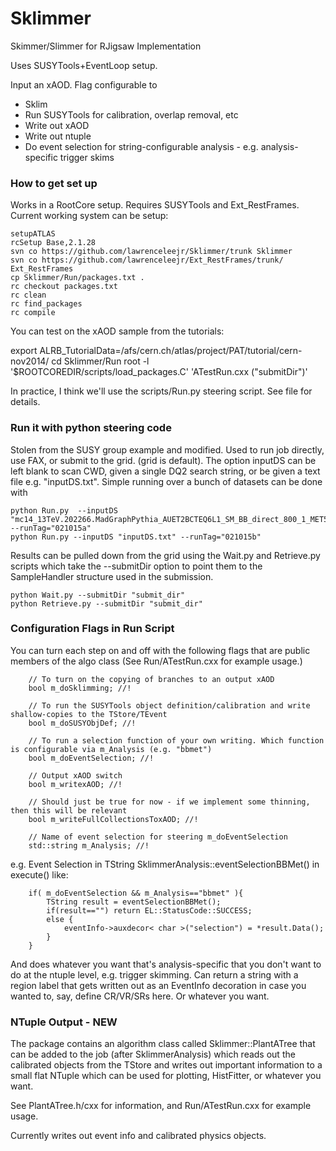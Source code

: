 Sklimmer
========

Skimmer/Slimmer for RJigsaw Implementation

Uses SUSYTools+EventLoop setup.

Input an xAOD. Flag configurable to

- Sklim
- Run SUSYTools for calibration, overlap removal, etc
- Write out xAOD
- Write out ntuple
- Do event selection for string-configurable analysis - e.g. analysis-specific trigger skims


### How to get set up

Works in a RootCore setup. Requires SUSYTools and Ext_RestFrames. Current working system can be setup:

```
setupATLAS
rcSetup Base,2.1.28
svn co https://github.com/lawrenceleejr/Sklimmer/trunk Sklimmer
svn co https://github.com/lawrenceleejr/Ext_RestFrames/trunk/ Ext_RestFrames
cp Sklimmer/Run/packages.txt .
rc checkout packages.txt
rc clean
rc find_packages
rc compile
```

You can test on the xAOD sample from the tutorials:

export ALRB_TutorialData=/afs/cern.ch/atlas/project/PAT/tutorial/cern-nov2014/
cd Sklimmer/Run
root -l '$ROOTCOREDIR/scripts/load_packages.C' 'ATestRun.cxx ("submitDir")'

In practice, I think we'll use the scripts/Run.py steering script. See file for details.


### Run it with python steering code

Stolen from the SUSY group example and modified. Used to run job directly, use FAX, or submit to the grid. (grid is default). The option inputDS can be left blank to scan CWD, given a single DQ2 search string, or be given a text file e.g. "inputDS.txt". Simple running over a bunch of datasets can be done with

```
python Run.py  --inputDS "mc14_13TeV.202266.MadGraphPythia_AUET2BCTEQ6L1_SM_BB_direct_800_1_MET50.merge.AOD.e3064_s1982_s2008_r5787_r5853/" --runTag="021015a"
python Run.py --inputDS "inputDS.txt" --runTag="021015b"
```

Results can be pulled down from the grid using the Wait.py and Retrieve.py scripts which take the --submitDir option to point them to the SampleHandler structure used in the submission.

```
python Wait.py --submitDir "submit_dir"
python Retrieve.py --submitDir "submit_dir"
```


### Configuration Flags in Run Script

You can turn each step on and off with the following flags that are public members of the algo class (See Run/ATestRun.cxx for example usage.)

```
	// To turn on the copying of branches to an output xAOD
	bool m_doSklimming; //!

	// To run the SUSYTools object definition/calibration and write shallow-copies to the TStore/TEvent
	bool m_doSUSYObjDef; //!

	// To run a selection function of your own writing. Which function is configurable via m_Analysis (e.g. "bbmet")
	bool m_doEventSelection; //!

	// Output xAOD switch
	bool m_writexAOD; //!

	// Should just be true for now - if we implement some thinning, then this will be relevant
	bool m_writeFullCollectionsToxAOD; //!
 
	// Name of event selection for steering m_doEventSelection
	std::string m_Analysis; //!
```


e.g. Event Selection in TString SklimmerAnalysis::eventSelectionBBMet() in execute() like:

```
	if( m_doEventSelection && m_Analysis=="bbmet" ){
		TString result = eventSelectionBBMet();
		if(result=="") return EL::StatusCode::SUCCESS;
		else {
			eventInfo->auxdecor< char >("selection") = *result.Data();
		}
	}
```

And does whatever you want that's analysis-specific that you don't want to do at the ntuple level, e.g. trigger skimming. Can return a string with a region label that gets written out as an EventInfo decoration in case you wanted to, say, define CR/VR/SRs here. Or whatever you want. 



### NTuple Output - **NEW**

The package contains an algorithm class called Sklimmer::PlantATree that can be added to the job (after SklimmerAnalysis) which reads out the calibrated objects from the TStore and writes out important information to a small flat NTuple which can be used for plotting, HistFitter, or whatever you want.

See PlantATree.h/cxx for information, and Run/ATestRun.cxx for example usage. 

Currently writes out event info and calibrated physics objects.

